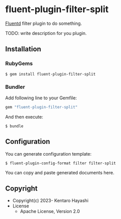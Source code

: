 # fluent-plugin-filter-split

[Fluentd](https://fluentd.org/) filter plugin to do something.

TODO: write description for you plugin.

## Installation

### RubyGems

```
$ gem install fluent-plugin-filter-split
```

### Bundler

Add following line to your Gemfile:

```ruby
gem "fluent-plugin-filter-split"
```

And then execute:

```
$ bundle
```

## Configuration

You can generate configuration template:

```
$ fluent-plugin-config-format filter filter-split
```

You can copy and paste generated documents here.

## Copyright

* Copyright(c) 2023- Kentaro Hayashi
* License
  * Apache License, Version 2.0
